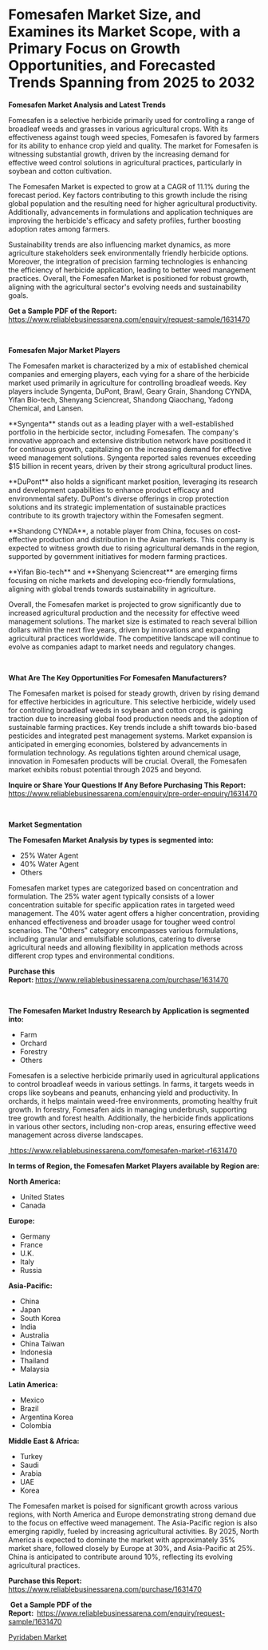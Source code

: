 <p><h1>Fomesafen Market Size, and Examines its Market Scope, with a Primary Focus on Growth Opportunities, and Forecasted Trends Spanning from 2025 to 2032</h1></p><p><strong>Fomesafen Market Analysis and Latest Trends</strong></p>
<p><p>Fomesafen is a selective herbicide primarily used for controlling a range of broadleaf weeds and grasses in various agricultural crops. With its effectiveness against tough weed species, Fomesafen is favored by farmers for its ability to enhance crop yield and quality. The market for Fomesafen is witnessing substantial growth, driven by the increasing demand for effective weed control solutions in agricultural practices, particularly in soybean and cotton cultivation.</p><p>The Fomesafen Market is expected to grow at a CAGR of 11.1% during the forecast period. Key factors contributing to this growth include the rising global population and the resulting need for higher agricultural productivity. Additionally, advancements in formulations and application techniques are improving the herbicide's efficacy and safety profiles, further boosting adoption rates among farmers.</p><p>Sustainability trends are also influencing market dynamics, as more agriculture stakeholders seek environmentally friendly herbicide options. Moreover, the integration of precision farming technologies is enhancing the efficiency of herbicide application, leading to better weed management practices. Overall, the Fomesafen Market is positioned for robust growth, aligning with the agricultural sector's evolving needs and sustainability goals.</p></p>
<p><strong>Get a Sample PDF of the Report:&nbsp;</strong> <a href="https://www.reliablebusinessarena.com/enquiry/request-sample/1631470?utm_campaign=3014&utm_medium=2&utm_source=Github&utm_content=ia&utm_term=02042025&utm_id=fomesafen">https://www.reliablebusinessarena.com/enquiry/request-sample/1631470</a></p>
<p>&nbsp;</p>
<p><strong>Fomesafen Major Market Players</strong></p>
<p><p>The Fomesafen market is characterized by a mix of established chemical companies and emerging players, each vying for a share of the herbicide market used primarily in agriculture for controlling broadleaf weeds. Key players include Syngenta, DuPont, Brawl, Geary Grain, Shandong CYNDA, Yifan Bio-tech, Shenyang Sciencreat, Shandong Qiaochang, Yadong Chemical, and Lansen.</p><p>**Syngenta** stands out as a leading player with a well-established portfolio in the herbicide sector, including Fomesafen. The company's innovative approach and extensive distribution network have positioned it for continuous growth, capitalizing on the increasing demand for effective weed management solutions. Syngenta reported sales revenues exceeding $15 billion in recent years, driven by their strong agricultural product lines.</p><p>**DuPont** also holds a significant market position, leveraging its research and development capabilities to enhance product efficacy and environmental safety. DuPont's diverse offerings in crop protection solutions and its strategic implementation of sustainable practices contribute to its growth trajectory within the Fomesafen segment.</p><p>**Shandong CYNDA**, a notable player from China, focuses on cost-effective production and distribution in the Asian markets. This company is expected to witness growth due to rising agricultural demands in the region, supported by government initiatives for modern farming practices.</p><p>**Yifan Bio-tech** and **Shenyang Sciencreat** are emerging firms focusing on niche markets and developing eco-friendly formulations, aligning with global trends towards sustainability in agriculture. </p><p>Overall, the Fomesafen market is projected to grow significantly due to increased agricultural production and the necessity for effective weed management solutions. The market size is estimated to reach several billion dollars within the next five years, driven by innovations and expanding agricultural practices worldwide. The competitive landscape will continue to evolve as companies adapt to market needs and regulatory changes.</p></p>
<p>&nbsp;</p>
<p><strong>What Are The Key Opportunities For Fomesafen Manufacturers?</strong></p>
<p><p>The Fomesafen market is poised for steady growth, driven by rising demand for effective herbicides in agriculture. This selective herbicide, widely used for controlling broadleaf weeds in soybean and cotton crops, is gaining traction due to increasing global food production needs and the adoption of sustainable farming practices. Key trends include a shift towards bio-based pesticides and integrated pest management systems. Market expansion is anticipated in emerging economies, bolstered by advancements in formulation technology. As regulations tighten around chemical usage, innovation in Fomesafen products will be crucial. Overall, the Fomesafen market exhibits robust potential through 2025 and beyond.</p></p>
<p><strong>Inquire or Share Your Questions If Any Before Purchasing This Report:</strong> <a href="https://www.reliablebusinessarena.com/enquiry/pre-order-enquiry/1631470?utm_campaign=3014&utm_medium=2&utm_source=Github&utm_content=ia&utm_term=02042025&utm_id=fomesafen">https://www.reliablebusinessarena.com/enquiry/pre-order-enquiry/1631470</a></p>
<p>&nbsp;</p>
<p><strong>Market Segmentation</strong></p>
<p><strong>The Fomesafen Market Analysis by types is segmented into:</strong></p>
<p><ul><li>25% Water Agent</li><li>40% Water Agent</li><li>Others</li></ul></p>
<p><p>Fomesafen market types are categorized based on concentration and formulation. The 25% water agent typically consists of a lower concentration suitable for specific application rates in targeted weed management. The 40% water agent offers a higher concentration, providing enhanced effectiveness and broader usage for tougher weed control scenarios. The "Others" category encompasses various formulations, including granular and emulsifiable solutions, catering to diverse agricultural needs and allowing flexibility in application methods across different crop types and environmental conditions.</p></p>
<p><strong>Purchase this Report:&nbsp;</strong><a href="https://www.reliablebusinessarena.com/purchase/1631470?utm_campaign=3014&utm_medium=2&utm_source=Github&utm_content=ia&utm_term=02042025&utm_id=fomesafen">https://www.reliablebusinessarena.com/purchase/1631470</a></p>
<p>&nbsp;</p>
<p><strong>The Fomesafen Market Industry Research by Application is segmented into:</strong></p>
<p><ul><li>Farm</li><li>Orchard</li><li>Forestry</li><li>Others</li></ul></p>
<p><p>Fomesafen is a selective herbicide primarily used in agricultural applications to control broadleaf weeds in various settings. In farms, it targets weeds in crops like soybeans and peanuts, enhancing yield and productivity. In orchards, it helps maintain weed-free environments, promoting healthy fruit growth. In forestry, Fomesafen aids in managing underbrush, supporting tree growth and forest health. Additionally, the herbicide finds applications in various other sectors, including non-crop areas, ensuring effective weed management across diverse landscapes.</p></p>
<p><a href="https://www.reliablebusinessarena.com/fomesafen-market-r1631470?utm_campaign=3014&utm_medium=2&utm_source=Github&utm_content=ia&utm_term=02042025&utm_id=fomesafen">&nbsp;https://www.reliablebusinessarena.com/fomesafen-market-r1631470</a></p>
<p><strong>In terms of Region, the Fomesafen Market Players available by Region are:</strong></p>
<p>
    <p> <strong> North America: </strong>
        <ul>
            <li>United States</li>
            <li>Canada</li>
        </ul>
        </p> 
    <p> <strong> Europe: </strong>
        <ul>
            <li>Germany</li>
            <li>France</li>
            <li>U.K.</li>
            <li>Italy</li>
            <li>Russia</li>
        </ul>
        </p> 
    <p> <strong> Asia-Pacific: </strong>
        <ul>
            <li>China</li>
            <li>Japan</li>
            <li>South Korea</li>
            <li>India</li>
            <li>Australia</li>
            <li>China Taiwan</li>
            <li>Indonesia</li>
            <li>Thailand</li>
            <li>Malaysia</li>
        </ul>
        </p> 
    <p> <strong> Latin America: </strong>
        <ul>
            <li>Mexico</li>
            <li>Brazil</li>
            <li>Argentina Korea</li>
            <li>Colombia</li>
        </ul>
        </p> 
    <p> <strong> Middle East & Africa: </strong>
        <ul>
            <li>Turkey</li>
            <li>Saudi</li>
            <li>Arabia</li>
            <li>UAE</li>
            <li>Korea</li>
        </ul>
    </p>
    </p>
<p><p>The Fomesafen market is poised for significant growth across various regions, with North America and Europe demonstrating strong demand due to the focus on effective weed management. The Asia-Pacific region is also emerging rapidly, fueled by increasing agricultural activities. By 2025, North America is expected to dominate the market with approximately 35% market share, followed closely by Europe at 30%, and Asia-Pacific at 25%. China is anticipated to contribute around 10%, reflecting its evolving agricultural practices.</p></p>
<p><strong>Purchase this Report: </strong><a href="https://www.reliablebusinessarena.com/purchase/1631470?utm_campaign=3014&utm_medium=2&utm_source=Github&utm_content=ia&utm_term=02042025&utm_id=fomesafen">https://www.reliablebusinessarena.com/purchase/1631470</a></p>
<p>&nbsp;<strong>Get a Sample PDF of the Report:&nbsp;&nbsp;</strong><a href="https://www.reliablebusinessarena.com/enquiry/request-sample/1631470?utm_campaign=3014&utm_medium=2&utm_source=Github&utm_content=ia&utm_term=02042025&utm_id=fomesafen">https://www.reliablebusinessarena.com/enquiry/request-sample/1631470</a></p>
<p><strong></strong></p>
<p><p><a href="https://github.com/ternainglin/Market-Research-Report-List-1/blob/main/pyridaben-market.md?utm_campaign=3014&utm_medium=2&utm_source=Github&utm_content=ia&utm_term=02042025&utm_id=fomesafen">Pyridaben Market</a></p></p>